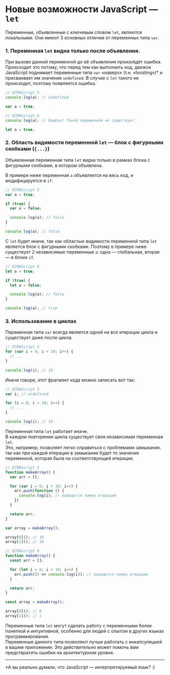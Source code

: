 # Новые возможности JavaScript — `let`

Переменные, объявленные с ключевым словом `let`, являются локальными.
Они имеют 3 основных отличия от переменных типа `var`.

### 1. Переменная `let` видна только после объявления.

При вызове данной переменной до её объявления произойдёт ошибка.  
Происходит это потому, что перед тем как выполнить код, движок JavaScript
поднимает переменные типа `var` &laquo;наверх&raquo; (т.н. &laquo;hoisting&raquo;)*
и присваивает им значение `undefined`. В случае с `let` такого не происходит, поэтому
появляется ошибка.

```javascript
// ECMAScript 5
console.log(a); // undefined

var a = true;
```

```javascript
// ECMAScript 6
console.log(a); // Ошибка! Такой переменной не существует

let a = true;
```

### 2. Область видимости переменной `let` — блок c фигурными скобками (`{...}`)

Объявленная переменная типа `let` видна только в рамках блока с фигурными скобками, в
котором объявлена.

В примере ниже переменная `a` объявляется на весь код, и модифицируется в `if`.

```javascript
// ECMAScript 5
var a = true;

if (true) {
  var a = false;

  console.log(a); // false
}

console.log(a); // false
```

С `let` будет иначе, так как областью видимости переменной типа `let` является блок с
фигурными скобками. Поэтому в примере ниже существует 2 независимые переменные `a`:
одна — глобальная, вторая — в блоке `if`.

```javascript
// ECMAScript 6
let a = true;

if (true) {
  let a = false;

  console.log(a); // false
}

console.log(a); // true
```

### 3. Использование в циклах

Переменная типа `var` всегда является одной на все итерации цикла и существует даже после
цикла.

```javascript
// ECMAScript 5
for (var i = 0; i < 10; i++) {
  // ...
}

console.log(i); // 10
```

Иначе говоря, этот фрагмент кода можно записать вот так:

```javascript
// ECMAScript 5
var i; // undefined

for (i = 0; i < 10; i++) {
  // ...
}

console.log(i); // 10
```

Переменная типа `let` работает иначе.  
В каждом повторении цикла существует своя независимая переменная `let`.  
Это, например, позволяет легко справиться с проблемами замыкания, так как при каждой
итерации в замыкании будет то значение переменной, которая была на соответствующей
итерации.

```javascript
// ECMAScript 5
function makeArray() {
  var arr = [];

  for (var i = 0; i < 10; i++) {
    arr.push(function () {
      console.log(i); // выведется номер итерации
    })
  }

  return arr;
}

var array = makeArray();

array[0](); // 10
array[1](); // 10
```

```javascript
// ECMAScript 6
function makeArray() {
  const arr = [];

  for (let i = 0; i < 10; i++) {
    arr.push(() => console.log(i)); // выведется номер итерации
  }

  return arr;
}

const array = makeArray();

array[0](); // 0
array[1](); // 1
```

Переменные типа `let` могут сделать работу с переменными более понятной и интуитивной,
особенно для людей с опытом в других языках программирования.  
Переменные данного типа позволяют лучше работать с инкапсуляцией в вашем приложении.
Это действительно может помочь вам предотвратить ошибки на архитектурном уровне.

---

*А вы реально думали, что JavaScript — интерпретируемый язык? :)
